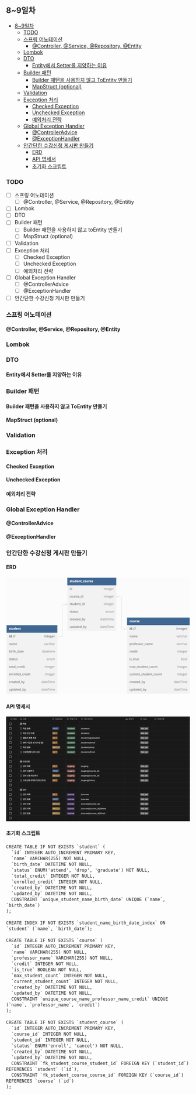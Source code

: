 ## 8~9일차

- [8~9일차](#89일차)
  - [TODO](#todo)
  - [스프링 어노테이션](#스프링-어노테이션)
    - [@Controller, @Service, @Repository, @Entity](#controller-service-repository-entity)
  - [Lombok](#lombok)
  - [DTO](#dto)
    - [Entity에서 Setter를 지양하는 이유](#entity에서-setter를-지양하는-이유)
  - [Builder 패턴](#builder-패턴)
    - [Builder 패턴을 사용하지 않고 ToEntity 만들기](#builder-패턴을-사용하지-않고-toentity-만들기)
    - [MapStruct (optional)](#mapstruct-optional)
  - [Validation](#validation)
  - [Exception 처리](#exception-처리)
    - [Checked Exception](#checked-exception)
    - [Unchecked Exception](#unchecked-exception)
    - [예외처리 전략](#예외처리-전략)
  - [Global Exception Handler](#global-exception-handler)
    - [@ControllerAdvice](#controlleradvice)
    - [@ExceptionHandler](#exceptionhandler)
  - [안간단한 수강신청 게시판 만들기](#안간단한-수강신청-게시판-만들기)
    - [ERD](#erd)
    - [API 명세서](#api-명세서)
    - [초기화 스크립트](#초기화-스크립트)

### TODO

- [ ] 스프링 어노테이션
  - [ ] @Controller, @Service, @Repository, @Entitiy
- [ ] Lombok
- [ ] DTO
- [ ] Builder 패턴
  - [ ] Builder 패턴을 사용하지 않고 toEntity 만들기
  - [ ] MapStruct (optional)
- [ ] Validation
- [ ] Exception 처리
  - [ ] Checked Exception
  - [ ] Unchecked Exception
  - [ ] 예외처리 전략
- [ ] Global Exception Handler
  - [ ] @ControllerAdvice
  - [ ] @ExceptionHandler
- [ ] 안간단한 수강신청 게시판 만들기

### 스프링 어노테이션

#### @Controller, @Service, @Repository, @Entity

### Lombok

### DTO

#### Entity에서 Setter를 지양하는 이유

### Builder 패턴

#### Builder 패턴을 사용하지 않고 ToEntity 만들기

#### MapStruct (optional)

### Validation

### Exception 처리

#### Checked Exception

#### Unchecked Exception

#### 예외처리 전략

### Global Exception Handler

#### @ControllerAdvice

#### @ExceptionHandler

### 안간단한 수강신청 게시판 만들기

#### ERD

![3일차_ERD.png](images%2F3%EC%9D%BC%EC%B0%A8_ERD.png)  

#### API 명세서

![5일차_API.png](images%2F5%EC%9D%BC%EC%B0%A8_API.png)

#### 초기화 스크립트

```mysql
CREATE TABLE IF NOT EXISTS `student` (
  `id` INTEGER AUTO_INCREMENT PRIMARY KEY,
  `name` VARCHAR(255) NOT NULL,
  `birth_date` DATETIME NOT NULL,
  `status` ENUM('attend', 'drop', 'graduate') NOT NULL,
  `total_credit` INTEGER NOT NULL,
  `enrolled_credit` INTEGER NOT NULL,
  `created_by` DATETIME NOT NULL,
  `updated_by` DATETIME NOT NULL,
  CONSTRAINT `unique_student_name_birth_date` UNIQUE (`name`, `birth_date`)
);

CREATE INDEX IF NOT EXISTS `student_name_birth_date_index` ON `student` (`name`, `birth_date`);

CREATE TABLE IF NOT EXISTS `course` (
  `id` INTEGER AUTO_INCREMENT PRIMARY KEY,
  `name` VARCHAR(255) NOT NULL,
  `professor_name` VARCHAR(255) NOT NULL,
  `credit` INTEGER NOT NULL,
  `is_true` BOOLEAN NOT NULL,
  `max_student_count` INTEGER NOT NULL,
  `current_student_count` INTEGER NOT NULL,
  `created_by` DATETIME NOT NULL,
  `updated_by` DATETIME NOT NULL,
  CONSTRAINT `unique_course_name_professor_name_credit` UNIQUE (`name`, `professor_name`, `credit`)
);

CREATE TABLE IF NOT EXISTS `student_course` (
  `id` INTEGER AUTO_INCREMENT PRIMARY KEY,
  `course_id` INTEGER NOT NULL,
  `student_id` INTEGER NOT NULL,
  `status` ENUM('enroll', 'cancel') NOT NULL,
  `created_by` DATETIME NOT NULL,
  `updated_by` DATETIME NOT NULL,
  CONSTRAINT `fk_student_course_student_id` FOREIGN KEY (`student_id`) REFERENCES `student` (`id`),
  CONSTRAINT `fk_student_course_course_id` FOREIGN KEY (`course_id`) REFERENCES `course` (`id`)
);
```
